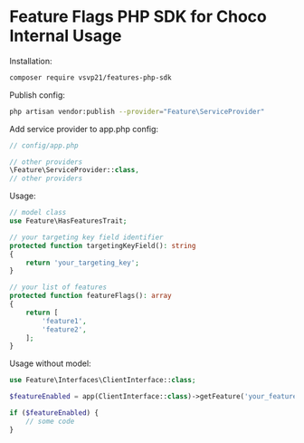 # Feature Flags PHP SDK for Choco Internal Usage


Installation:
```bash
composer require vsvp21/features-php-sdk
```

Publish config:
```bash
php artisan vendor:publish --provider="Feature\ServiceProvider"
```

Add service provider to app.php config:
```php
// config/app.php

// other providers
\Feature\ServiceProvider::class,
// other providers
```

Usage:

```php
// model class
use Feature\HasFeaturesTrait;

// your targeting key field identifier
protected function targetingKeyField(): string
{
    return 'your_targeting_key';
}

// your list of features
protected function featureFlags(): array
{
    return [
        'feature1',
        'feature2',
    ];
}
```

Usage without model:
```php
use Feature\Interfaces\ClientInterface::class;

$featureEnabled = app(ClientInterface::class)->getFeature('your_feature')->value;

if ($featureEnabled) {
    // some code
}
```
